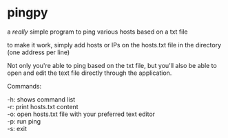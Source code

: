 # pingpy

a *really* simple program to ping various hosts based on a txt file

to make it work, simply add hosts or IPs on the hosts.txt file in the directory (one address per line)

Not only you're able to ping based on the txt file, but you'll also be able to open and edit the text file directly through the application.

Commands:

-h: shows command list  
-r: print hosts.txt content  
-o: open hosts.txt file with your preferred text editor  
-p: run ping  
-s: exit
